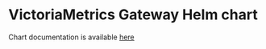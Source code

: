 # VictoriaMetrics Gateway Helm chart

Chart documentation is available [here](https://docs.victoriametrics.com/helm/victoria-metrics-gateway/)
